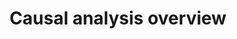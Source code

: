 ---
title: "Causal analysis overview"
published: true
morea_id: reading-causality
morea_summary: "Causal analysis overview: Causal inference versus experimentation versus causal discovery"
morea_url: https://medium.com/data-science-at-microsoft/causal-analysis-overview-causal-inference-versus-experimentation-versus-causal-discovery-d7c4ca99e3e4
morea_type: reading
morea_labels: "short articles"
---